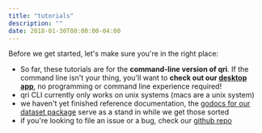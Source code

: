```yaml
---
title: "tutorials"
description: ""
date: 2018-01-30T00:00:00-04:00
---
```


Before we get started, let's make sure you're in the right place:

* So far, these tutorials are for the **command-line version of qri**. If the command line isn't your thing, you'll want to **check out our [desktop app](https://qri.io/download)**, no programming or command line experience required!
* qri CLI currently only works on unix systems (macs are a unix system)
* we haven't yet finished reference documentation, the [godocs for our dataset package](https://godoc.org/github.com/qri-io/dataset) serve as a stand in while we get those sorted
* if you're looking to file an issue or a bug, check our [github repo](https://github.com/qri-io/qri)